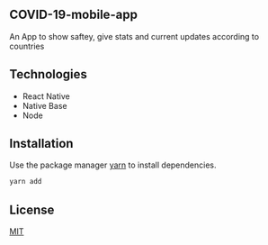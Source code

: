 ## COVID-19-mobile-app
An App to show saftey, give stats and current updates according to countries 

## Technologies
* React Native
* Native Base
* Node

## Installation

Use the package manager [yarn](https://yarnpkg.com) to install dependencies.

```bash
yarn add 
```
## License
[MIT](https://choosealicense.com/licenses/mit/)
